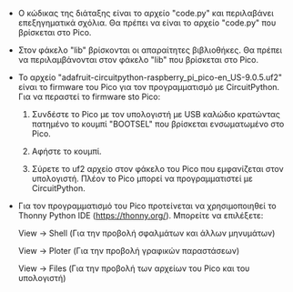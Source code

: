 - Ο κώδικας της διάταξης είναι το αρχείο "code.py" και περιλαβάνει επεξηγηματικά σχόλια. Θα πρέπει να είναι το αρχείο "code.py" που βρίσκεται στο Pico.


- Στον φάκελο "lib" βρίσκονται οι απαραίτητες βιβλιοθήκες. Θα πρέπει να περιλαμβάνονται στον φάκελο "lib" που βρίσκεται στο Pico.


- Το αρχείο "adafruit-circuitpython-raspberry_pi_pico-en_US-9.0.5.uf2" είναι το firmware του Pico για τον προγραμματισμό με CircuitPython. Για να περαστεί το firmware sto Pico:

    1. Συνδέστε το Pico με τον υπολογιστή με USB καλώδιο κρατώντας πατημένο το κουμπί "BOOTSEL" που βρίσκεται ενσωματωμένο στο Pico.

    2. Αφήστε το κουμπί.

    3. Σύρετε το uf2 αρχείο στον φάκελο του Pico που εμφανίζεται στον υπολογιστή. Πλέον το Pico μπορεί να προγραμματιστεί με CircuitPython.


- Για τον προγραμματισμό του Pico προτείνεται να χρησιμοποιηθεί το Thonny Python IDE (https://thonny.org/). Μπορείτε να επιλέξετε:

    View -> Shell (Για την προβολή σφαλμάτων και άλλων μηνυμάτων)

    View -> Ploter (Για την προβολή γραφικών παραστάσεων)

    View -> Files (Για την προβολή των αρχείων του Pico και του υπολογιστή)
